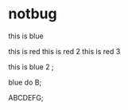 # notbug


this is blue

this is red
this is red 2
this is red 3

this is blue 2 ;


blue do B;

ABCDEFG;
